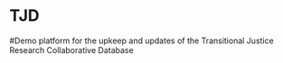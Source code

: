 # TJD

#Demo platform for the upkeep and updates of the Transitional Justice Research Collaborative Database
